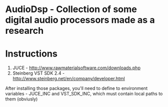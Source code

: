 AudioDsp - Collection of some digital audio processors made as a research
========

Instructions
=
1. JUCE - http://www.rawmaterialsoftware.com/downloads.php
2. Steinberg VST SDK 2.4 - http://www.steinberg.net/en/company/developer.html

After installing those packages, you'll need to define to environment variables - JUCE_INC and VST_SDK_INC, 
which must contain local paths to them (obviusly)

